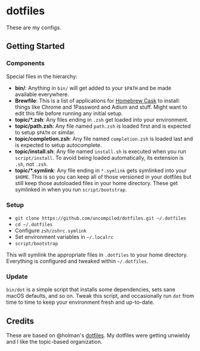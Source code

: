 # dotfiles

These are my configs.

## Getting Started

### Components

Special files in the hierarchy:

- **bin/**: Anything in `bin/` will get added to your `$PATH` and be made
  available everywhere.
- **Brewfile**: This is a list of applications for [Homebrew Cask](http://caskroom.io) to install: things like Chrome and 1Password and Adium and stuff. Might want to edit this file before running any initial setup.
- **topic/\*.zsh**: Any files ending in `.zsh` get loaded into your
  environment.
- **topic/path.zsh**: Any file named `path.zsh` is loaded first and is
  expected to setup `$PATH` or similar.
- **topic/completion.zsh**: Any file named `completion.zsh` is loaded
  last and is expected to setup autocomplete.
- **topic/install.sh**: Any file named `install.sh` is executed when you run `script/install`. To avoid being loaded automatically, its extension is `.sh`, not `.zsh`.
- **topic/\*.symlink**: Any file ending in `*.symlink` gets symlinked into
  your `$HOME`. This is so you can keep all of those versioned in your dotfiles
  but still keep those autoloaded files in your home directory. These get
  symlinked in when you run `script/bootstrap`.

### Setup

- `git clone https://github.com/uncompiled/dotfiles.git ~/.dotfiles`
- `cd ~/.dotfiles`
- Configure `zsh/zshrc.symlink`
- Set environment variables in `~/.localrc`
- `script/bootstrap`

This will symlink the appropriate files in `.dotfiles` to your home directory.
Everything is configured and tweaked within `~/.dotfiles`.

### Update

`bin/dot` is a simple script that installs some dependencies, sets sane macOS
defaults, and so on. Tweak this script, and occasionally run `dot` from
time to time to keep your environment fresh and up-to-date.

## Credits

These are based on @holman's [dotfiles](https://github.com/holman/dotfiles.git).
My dotfiles were getting unwieldy and I like the topic-based organization.
